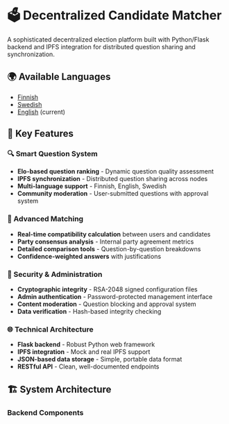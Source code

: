 # 🗳️ Decentralized Candidate Matcher

A sophisticated decentralized election platform built with Python/Flask backend and IPFS integration for distributed question sharing and synchronization.

## 🌍 Available Languages
- [Finnish](README.fi.md)
- [Swedish](README.sv.md) 
- [English](README.md) (current)

## 🚀 Key Features

### 🔍 Smart Question System
- **Elo-based question ranking** - Dynamic question quality assessment
- **IPFS synchronization** - Distributed question sharing across nodes
- **Multi-language support** - Finnish, English, Swedish
- **Community moderation** - User-submitted questions with approval system

### 🎯 Advanced Matching
- **Real-time compatibility calculation** between users and candidates
- **Party consensus analysis** - Internal party agreement metrics
- **Detailed comparison tools** - Question-by-question breakdowns
- **Confidence-weighted answers** with justifications

### 🔐 Security & Administration
- **Cryptographic integrity** - RSA-2048 signed configuration files
- **Admin authentication** - Password-protected management interface
- **Content moderation** - Question blocking and approval system
- **Data verification** - Hash-based integrity checking

### 🌐 Technical Architecture
- **Flask backend** - Robust Python web framework
- **IPFS integration** - Mock and real IPFS support
- **JSON-based data storage** - Simple, portable data format
- **RESTful API** - Clean, well-documented endpoints

## 🏗️ System Architecture

### Backend Components
